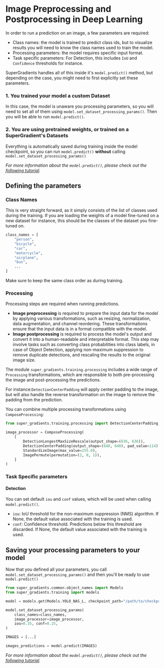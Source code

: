 # Image Preprocessing and Postprocessing in Deep Learning
In order to run a prediction on an image, a few parameters are required:
- Class names: the model is trained to predict class ids, but to visualize results you will need to know the class names used to train the model.
- Processing parameters: the model requires specific input format.
- Task specific parameters: For Detection, this includes `IoU` and `Confidence` thresholds for instance.

SuperGradients handles all of this inside it's `model.predict()` method, but depending on the case, you might need to first explicitly set these parameters.


### 1. You trained your model a custom Dataset
In this case, the model is unaware you processing parameters, so you will need to set all of them using `model.set_dataset_processing_params()`.
Then you will be able to run `model.predict()`.

### 2. You are using pretrained weights, or trained on a SuperGradient's Datasets
Everything is automatically saved during training inside the model checkpoint, so you can run `model.predict()` **without** calling 
 `model.set_dataset_processing_params()` 


*For more information about the `model.predict()`, please check out the [following tutorial](DetectionPrediction.md).*

## Defining the parameters
### Class Names
This is very straight forward, as it simply consists of the list of classes used during the training. If you are loading the weights of a model fine-tuned on a new dataset for instance, this should be the classes of the dataset you fine-tuned on.

```python
class_names = [
    "person",
    "bicycle",
    "car",
    "motorcycle",
    "airplane",
    "bus",
    ...
]
```
Make sure to keep the same class order as during training.

### Processing 

Processing steps are required when running predictions. 
- **Image preprocessing** is required to prepare the input data for the model by applying various transformations, 
such as resizing, normalization, data augmentation, and channel reordering. 
These transformations ensure that the input data is in a format compatible with the model.
- **Image postprocessing** is required to process the model's output and convert it into a human-readable and interpretable format. 
This step may involve tasks such as converting class probabilities into class labels, in case of Object Detection, 
applying non-maximum suppression to remove duplicate detections, and rescaling the results to the original image size.

The module `super_gradients.training.processing` includes a wide range of `Processing` transformations,
which are responsible to both pre-processing the image and post-processing the predictions. 

For instance:`DetectionCenterPadding` will apply center padding to the image, 
but will also handle the reverse transformation on the image to remove the padding from the prediction.

You can combine multiple processing transformations using `ComposeProcessing`:
```python
from super_gradients.training.processing import DetectionCenterPadding, StandardizeImage, NormalizeImage, ImagePermute, ComposeProcessing, DetectionLongestMaxSizeRescale

image_processor = ComposeProcessing(
    [
        DetectionLongestMaxSizeRescale(output_shape=(636, 636)),
        DetectionCenterPadding(output_shape=(640, 640), pad_value=114),
        StandardizeImage(max_value=255.0),
        ImagePermute(permutation=(2, 0, 1)),
    ]
)
```

### Task Specific parameters

#### Detection
You can set default `iou` and `conf` values, which will be used when calling `model.predict()`.
- `iou`: IoU threshold for the non-maximum suppression (NMS) algorithm. If None, the default value associated with the training is used.
- `conf`: Confidence threshold. Predictions below this threshold are discarded. If None, the default value associated with the training is used.

## Saving your processing parameters to your model
Now that you defined all your parameters, you call `model.set_dataset_processing_params()` and then you'll be ready to use `model.predict()` 
```python
from super_gradients.common.object_names import Models
from super_gradients.training import models

model = models.get(Models.YOLO_NAS_L, checkpoint_path="/path/to/checkpoint")

model.set_dataset_processing_params(
    class_names=class_names,
    image_processor=image_processor,
    iou=0.35, conf=0.25,
)

IMAGES = [...]

images_predictions = model.predict(IMAGES)
```

*For more information about the `model.predict()`, please check out the [following tutorial](DetectionPrediction.md).*
